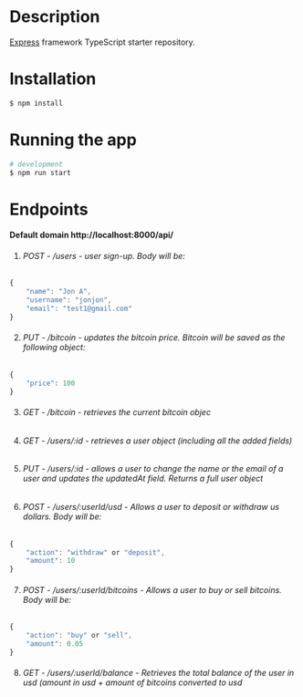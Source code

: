 # Description

[Express](https://expressjs.com/ru/) framework TypeScript starter repository.

# Installation

```bash
$ npm install
```

# Running the app

```bash
# development
$ npm run start
```

# Endpoints

#### Default domain http://localhost:8000/api/

1. ###### POST - /users - user sign-up. Body will be:

```javascript
{
    "name": "Jon A",
    "username": "jonjon",
    "email": "test1@gmail.com"
}
```

2. ###### PUT - /bitcoin - updates the bitcoin price. Bitcoin will be saved as the following object:

```javascript
{
    "price": 100
}
```

3. ###### GET - /bitcoin - retrieves the current bitcoin objec

4. ###### GET - /users/:id - retrieves a user object (including all the added fields)

5. ###### PUT - /users/:id - allows a user to change the name or the email of a user and updates the updatedAt field. Returns a full user object

6. ###### POST - /users/:userId/usd - Allows a user to deposit or withdraw us dollars. Body will be:

```javascript
{
    "action": "withdraw" or "deposit",
    "amount": 10
}
```

7. ###### POST - /users/:userId/bitcoins - Allows a user to buy or sell bitcoins. Body will be:

```javascript
{
    "action": "buy" or "sell",
    "amount": 0.05
}
```

8. ###### GET - /users/:userId/balance - Retrieves the total balance of the user in usd (amount in usd + amount of bitcoins converted to usd
